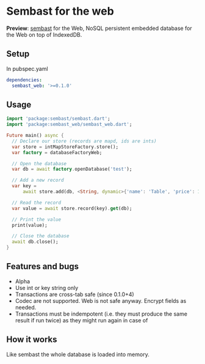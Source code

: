 # Sembast for the web

**Preview**: [sembast](https://pub.dev/packages/sembast) for the Web, NoSQL persistent embedded database for the Web on top of IndexedDB.

## Setup

In pubspec.yaml

```yaml
dependencies:
  sembast_web: '>=0.1.0'
```

## Usage

```dart
import 'package:sembast/sembast.dart';
import 'package:sembast_web/sembast_web.dart';

Future main() async {
  // Declare our store (records are mapd, ids are ints)
  var store = intMapStoreFactory.store();
  var factory = databaseFactoryWeb;

  // Open the database
  var db = await factory.openDatabase('test');

  // Add a new record
  var key =
      await store.add(db, <String, dynamic>{'name': 'Table', 'price': 15});

  // Read the record
  var value = await store.record(key).get(db);

  // Print the value
  print(value);

  // Close the database
  await db.close();
}
```

## Features and bugs

* Alpha
* Use int or key string only
* Transactions are cross-tab safe (since 0.1.0+4)
* Codec are not supported. Web is not safe anyway. Encrypt fields as needed.
* Transactions must be indempotent (i.e. they must produce the same result if run twice) as they might run again in case of

## How it works

Like sembast the whole database is loaded into memory.

